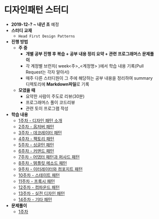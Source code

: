 # 디자인패턴 스터디

* **2019-12-? ~ 내년 초** 예정
* **스터디 교재**
  * `Head First Design Patterns`
* **진행 방법**
  * **주 중**
    * **개별 공부 진행 후 복습 + 공부 내용 정리 요약 + 관련 프로그래머스 문제풀이**
    * 각 계정별 브런치( week&lt;주&gt;\_&lt;계정명&gt; )에서 학습 내용 기록(Pull Request는 각자 알아서)
    * 매주 다른 스터디원이 그 주에 해당하는 공부 내용을 정리하여 summary 디렉토리에 **Markdown파일**로 기록
  * **모였을 때**
    * 요약한 사람이 주도로 리뷰(30분)
    * 프로그래머스 풀이 코드리뷰
    * 관련  토이 프로그램 작성
* **학습 내용**
  * [1주차 - 디자인 패턴 소개]()
  * [2주차 - 옵저버 패턴]()
  * [3주차 - 데코레이터 패턴]()
  * [4주차 - 팩토리 패턴]()
  * [5주차 - 싱글턴 패턴]()
  * [6주차 - 커맨드 패턴]()
  * [7주차 - 어댑터 패턴과 퍼사드 패턴]()
  * [8주차 - 템플릿 메소드 패턴]()
  * [9주차 - 이터레이터와 컴포지트 패턴]()
  * [10주차 - 스테이트 패턴]()
  * [11주차 - 프록시 패턴]()
  * [12주차 - 컴파운드 패턴]()
  * [13주차 - 실전 디자인 패턴]()
  * [14주차 - 기타 패턴]()
* **문제풀이**
  * [1주차]()
